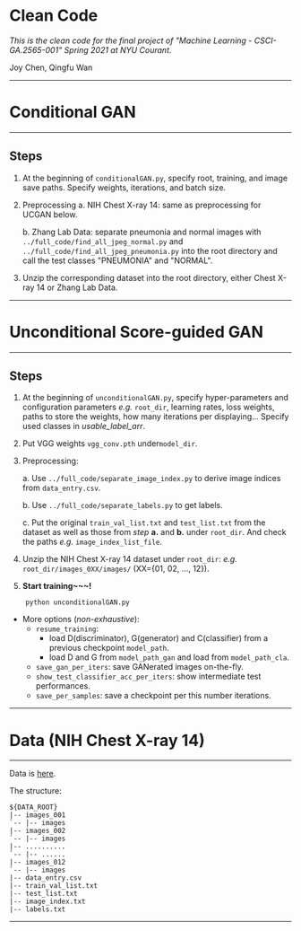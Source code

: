 # Clean Code

*This is the clean code for the final project of "Machine Learning - CSCI-GA.2565-001" Spring 2021 at NYU Courant.* 


Joy Chen, Qingfu Wan


----

# Conditional GAN

----

## Steps

1. At the beginning of `conditionalGAN.py`, specify root, training, and image save paths. Specify weights, iterations, and batch size.
2. Preprocessing 
      a. NIH Chest X-ray 14: same as preprocessing for UCGAN below.
      
      b. Zhang Lab Data: separate pneumonia and normal images with `../full_code/find_all_jpeg_normal.py` and `../full_code/find_all_jpeg_pneumonia.py` into the              root directory and call the test classes "PNEUMONIA" and "NORMAL".
      
3. Unzip the corresponding dataset into the root directory, either Chest X-ray 14 or Zhang Lab Data.
    
----    

# Unconditional Score-guided GAN

----

## Steps


1. At the beginning of `unconditionalGAN.py`, specify hyper-parameters and configuration parameters *e.g.* `root_dir`,  learning rates,  loss weights, paths to store the weights, how many iterations per displaying... Specify used classes in *usable_label_arr*.
2. Put VGG weights `vgg_conv.pth` under`model_dir`.
3. Preprocessing:

   a. Use `../full_code/separate_image_index.py` to derive image indices from `data_entry.csv`.
   
   b. Use `../full_code/separate_labels.py` to get labels.
   
   c. Put the original `train_val_list.txt` and `test_list.txt` from the dataset as well as those from *step* **a.** and **b.** under `root_dir`. And check the paths *e.g.* `image_index_list_file`.
   
   
4. Unzip the NIH Chest X-ray 14 dataset under `root_dir`: *e.g.* `root_dir/images_0XX/images/` (XX={01, 02, ..., 12}).

5. **Start training~~~!**

```
	python unconditionalGAN.py
``` 

* More options (*non-exhaustive*):
	* `resume_training`: 
	   * load D(discriminator),  G(generator) and C(classifier) from a previous checkpoint `model_path`.
	   * load D and G from `model_path_gan` and load from `model_path_cla`. 
	* `save_gan_per_iters`: save GANerated images on-the-fly.
	* `show_test_classifier_acc_per_iters`: show intermediate test performances.
	* `save_per_samples`: save a checkpoint per this number iterations.



----

# Data (NIH Chest X-ray 14)

----

Data is [here](https://nihcc.app.box.com/v/ChestXray-NIHCC). 

The structure:

``` shell
${DATA_ROOT}
|-- images_001
`-- |-- images
|-- images_002
`-- |-- images
|-- ..........
`-- |-- ......
|-- images_012
`-- |-- images
|-- data_entry.csv
|-- train_val_list.txt
|-- test_list.txt
|-- image_index.txt
|-- labels.txt
```

----



